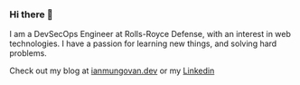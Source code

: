 ### Hi there 👋

<!--
**ITM007/ITM007** is a ✨ _special_ ✨ repository because its `README.md` (this file) appears on your GitHub profile.

Badges:
https://github.com/Ileriayo/markdown-badges

To create custom badges:
1. Go to https://simpleicons.org/ and copy the link of the icon you want
2. Go to https://shields.io/ and build a custom shield fill out only message and color
3. Copy another badge and past in the previous information
-->

I am a DevSecOps Engineer at Rolls-Royce Defense, with an interest in web technologies. I have a passion for learning new things, and solving hard problems.

Check out my blog at [ianmungovan.dev](https://ianmungovan.dev) or my [Linkedin](https://www.linkedin.com/in/ian-mungovan/)

